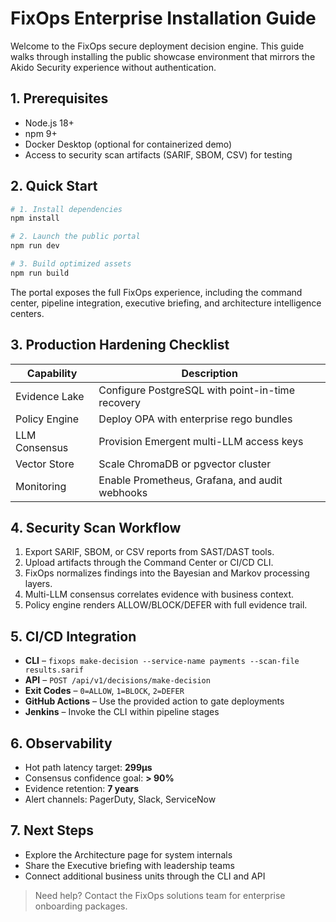 # FixOps Enterprise Installation Guide

Welcome to the FixOps secure deployment decision engine. This guide walks through installing the public showcase environment that mirrors the Akido Security experience without authentication.

## 1. Prerequisites

- Node.js 18+
- npm 9+
- Docker Desktop (optional for containerized demo)
- Access to security scan artifacts (SARIF, SBOM, CSV) for testing

## 2. Quick Start

```bash
# 1. Install dependencies
npm install

# 2. Launch the public portal
npm run dev

# 3. Build optimized assets
npm run build
```

The portal exposes the full FixOps experience, including the command center, pipeline integration, executive briefing, and architecture intelligence centers.

## 3. Production Hardening Checklist

| Capability | Description |
|------------|-------------|
| Evidence Lake | Configure PostgreSQL with point-in-time recovery |
| Policy Engine | Deploy OPA with enterprise rego bundles |
| LLM Consensus | Provision Emergent multi-LLM access keys |
| Vector Store | Scale ChromaDB or pgvector cluster |
| Monitoring | Enable Prometheus, Grafana, and audit webhooks |

## 4. Security Scan Workflow

1. Export SARIF, SBOM, or CSV reports from SAST/DAST tools.
2. Upload artifacts through the Command Center or CI/CD CLI.
3. FixOps normalizes findings into the Bayesian and Markov processing layers.
4. Multi-LLM consensus correlates evidence with business context.
5. Policy engine renders ALLOW/BLOCK/DEFER with full evidence trail.

## 5. CI/CD Integration

- **CLI** – `fixops make-decision --service-name payments --scan-file results.sarif`
- **API** – `POST /api/v1/decisions/make-decision`
- **Exit Codes** – `0=ALLOW`, `1=BLOCK`, `2=DEFER`
- **GitHub Actions** – Use the provided action to gate deployments
- **Jenkins** – Invoke the CLI within pipeline stages

## 6. Observability

- Hot path latency target: **299μs**
- Consensus confidence goal: **> 90%**
- Evidence retention: **7 years**
- Alert channels: PagerDuty, Slack, ServiceNow

## 7. Next Steps

- Explore the Architecture page for system internals
- Share the Executive briefing with leadership teams
- Connect additional business units through the CLI and API

> Need help? Contact the FixOps solutions team for enterprise onboarding packages.
